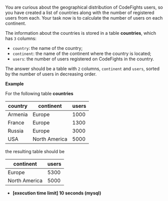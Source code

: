 
You are curious about the geographical distribution of CodeFights users, so you have created a list of countries along with the number of registered users from each. Your task now is to calculate the number of users on each continent.

The information about the countries is stored in a table  **countries**, which has  `3`  columns:

-   `country`: the name of the country;
-   `continent`: the name of the continent where the country is located;
-   `users`: the number of users registered on CodeFights in the country.

The answer should be a table with  `2`  columns,  `continent`  and  `users`, sorted by the number of users in decreasing order.

**Example**

For the following table  **countries**

| country | continent     | users |
|---------|---------------|-------|
| Armenia | Europe        | 1000  |
| France  | Europe        | 1300  |
| Russia  | Europe        | 3000  |
| USA     | North America | 5000  |

the resulting table should be

| continent     | users |
|---------------|-------|
| Europe        | 5300  |
| North America | 5000  |

-   **[execution time limit] 10 seconds (mysql)**